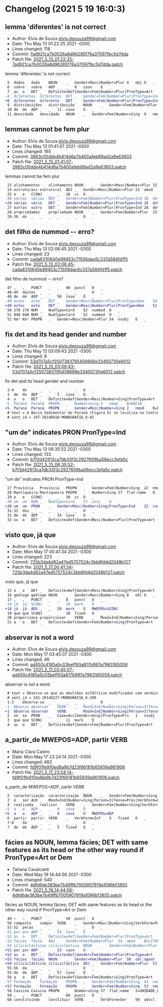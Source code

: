 # Changelog (2021 5 19 16:0:3)

## lemma 'diferentes' is not correct

* Author: Elvis de Souza <elvis.desouza99@gmail.com>
* Date:   Thu May 13 01:22:25 2021 -0300
* Lines changed: 118
* Commit: [7ad921ca7b0026a8d96285f76a37097fbc5d7dda](https://github.com/alvelvis/meu-mestrado/commit/7ad921ca7b0026a8d96285f76a37097fbc5d7dda)
* Patch file: [2021_5_13_01:22:25-7ad921ca7b0026a8d96285f76a37097fbc5d7dda.patch](patch/2021_5_13_01:22:25-7ad921ca7b0026a8d96285f76a37097fbc5d7dda.patch)

lemma 'diferentes' is not correct

```diff
 5	dados	dado	NOUN	_	Gender=Masc|Number=Plur	4	obj	O	_
 6	sobre	sobre	ADP	_	_	9	case	O	_
 7	as	o	DET	_	Definite=Def|Gender=Fem|Number=Plur|PronType=Art	9	det	O	_
-8	diferentes	diferentes	DET	_	Gender=Fem|Number=Plur|PronType=Ind	9	det	O	_
+8	diferentes	diferente	DET	_	Gender=Fem|Number=Plur|PronType=Ind	9	det	O	_
 9	distribuições	distribuição	NOUN	_	Gender=Fem|Number=Plur	4	obl	O	_
 10	de	de	ADP	_	_	11	case	O	_
 11	densidade	densidade	NOUN	_	Gender=Fem|Number=Sing	9	nmod	O	_
```

## lemmas cannot be fem plur

* Author: Elvis de Souza <elvis.desouza99@gmail.com>
* Date:   Thu May 13 01:41:07 2021 -0300
* Lines changed: 165
* Commit: [3983c05dde4b414d6a7b400afeb89ad2a9e63603](https://github.com/alvelvis/meu-mestrado/commit/3983c05dde4b414d6a7b400afeb89ad2a9e63603)
* Patch file: [2021_5_13_01:41:07-3983c05dde4b414d6a7b400afeb89ad2a9e63603.patch](patch/2021_5_13_01:41:07-3983c05dde4b414d6a7b400afeb89ad2a9e63603.patch)

lemmas cannot be fem plur

```diff
 23	alinhamentos	alinhamento	NOUN	_	Gender=Masc|Number=Plur	15	conj	O	_
 24	estruturais	estrutural	ADJ	_	Gender=Masc|Number=Plur	23	amod	O	_
 25	e	e	CCONJ	_	_	28	cc	O	_
-26	várias	várias	DET	_	Gender=Fem|Number=Plur|PronType=Ind	28	det	O	_
+26	várias	vário	DET	_	Gender=Fem|Number=Plur|PronType=Ind	28	det	O	_
 27	outras	outro	DET	_	Gender=Fem|Number=Plur|PronType=Ind	28	det	O	_
 28	propriedades	propriedade	NOUN	_	Gender=Fem|Number=Plur	15	conj	O	_
 29-30	do	_	_	_	_	_	_	O	_
```

## det filho de nummod -- erro?

* Author: Elvis de Souza <elvis.desouza99@gmail.com>
* Date:   Thu May 13 02:06:45 2021 -0300
* Lines changed: 23
* Commit: [cada8310640e99453c71506dac6c337a584fd1f5](https://github.com/alvelvis/meu-mestrado/commit/cada8310640e99453c71506dac6c337a584fd1f5)
* Patch file: [2021_5_13_02:06:45-cada8310640e99453c71506dac6c337a584fd1f5.patch](patch/2021_5_13_02:06:45-cada8310640e99453c71506dac6c337a584fd1f5.patch)

det filho de nummod -- erro?

```diff
 47	,	,	PUNCT	_	_	40	punct	O	_
 48-49	destes	_	_	_	_	_	_	O	_
 48	de	de	ADP	_	_	50	case	O	_
-49	estes	este	DET	_	Gender=Masc|Number=Plur|PronType=Dem	50	det	O	_
+49	estes	este	DET	_	Gender=Masc|Number=Plur|PronType=Dem	52	det	O	_
 50	278	278	NUM	_	NumType=Card	52	nummod	O	_
 51	048	048	NUM	_	NumType=Card	52	nummod	O	_
 52	Km²	Km²	PROPN	_	Gender=Masc|Number=Plur	54	nsubj	O	_
```

## fix det and its head gender and number

* Author: Elvis de Souza <elvis.desouza99@gmail.com>
* Date:   Thu May 13 03:09:43 2021 -0300
* Lines changed: 9
* Commit: [53d707a5cf2507383795458666e33450730e6012](https://github.com/alvelvis/meu-mestrado/commit/53d707a5cf2507383795458666e33450730e6012)
* Patch file: [2021_5_13_03:09:43-53d707a5cf2507383795458666e33450730e6012.patch](patch/2021_5_13_03:09:43-53d707a5cf2507383795458666e33450730e6012.patch)

fix det and its head gender and number

```diff
 3-4	do	_	_	_	_	_	_	O	_
 3	de	de	ADP	_	_	5	case	O	_
 4	o	o	DET	_	Definite=Def|Gender=Masc|Number=Sing|PronType=Art	5	det	O	_
-5	Paraná	Paraná	PROPN	_	Number=Sing	2	nmod	B=BACIA	_
+5	Paraná	Paraná	PROPN	_	Gender=Masc|Number=Sing	2	nmod	B=BACIA	_
 # text = A Bacia Sedimentar do Paraná (Figura 6) se localiza no Continente Sul-Americano nas porções territoriais do Brasil meridional, Paraguai oriental, nordeste da Argentina e norte do Uruguai, totalizando uma área próxima de 1,5 milhão de quilômetros quadrados..
 # sent_id = 247-20140910-MONOGRAFIA_0-82
```

## "um de" indicates PRON PronType=Ind

* Author: Elvis de Souza <elvis.desouza99@gmail.com>
* Date:   Thu May 13 06:35:52 2021 -0300
* Lines changed: 133
* Commit: [b7f3d42913ca7db33f3c2927609ba56ecc3efa5c](https://github.com/alvelvis/meu-mestrado/commit/b7f3d42913ca7db33f3c2927609ba56ecc3efa5c)
* Patch file: [2021_5_13_06:35:52-b7f3d42913ca7db33f3c2927609ba56ecc3efa5c.patch](patch/2021_5_13_06:35:52-b7f3d42913ca7db33f3c2927609ba56ecc3efa5c.patch)

"um de" indicates PRON PronType=Ind

```diff
 27	Província	Província	PROPN	_	Gender=Fem|Number=Sing	22	nmod	O	_
 28	Mantiqueira	Mantiqueira	PROPN	_	Number=Sing	27	flat:name	O	_
 29	e	e	CCONJ	_	_	30	cc	O	_
-30	um	um	NUM	_	NumType=Card	27	conj	O	_
+30	um	um	PRON	_	Gender=Masc|Number=Sing|PronType=Ind	22	conj	O	_
 31-32	dos	_	_	_	_	_	_	O	_
 31	de	de	ADP	_	_	34	case	O	_
 32	os	o	DET	_	Definite=Def|Gender=Masc|Number=Plur|PronType=Art	34	det	O	_
```

## visto que, já que

* Author: Elvis de Souza <elvis.desouza99@gmail.com>
* Date:   Mon May 17 00:41:34 2021 -0300
* Lines changed: 223
* Commit: [725b3da4d82a47ed5757524c3bb8fd4d2048b127](https://github.com/alvelvis/meu-mestrado/commit/725b3da4d82a47ed5757524c3bb8fd4d2048b127)
* Patch file: [2021_5_17_00:41:34-725b3da4d82a47ed5757524c3bb8fd4d2048b127.patch](patch/2021_5_17_00:41:34-725b3da4d82a47ed5757524c3bb8fd4d2048b127.patch)

visto que, já que

```diff
 15	o	o	DET	_	Definite=Def|Gender=Masc|Number=Sing|PronType=Art	16	det	O	_
 16	geólogo	geólogo	NOUN	_	Gender=Masc|Number=Sing	8	obl	O	_
 17	,	,	PUNCT	_	_	8	punct	O	_
-18	já	já	SCONJ	_	_	20	mark	O	_
+18	já	já	ADV	_	_	20	mark	O	MWEPOS=SCONJ
 19	que	que	SCONJ	_	_	18	fixed	O	_
 20	proporciona	proporcionar	VERB	_	Mood=Ind|Number=Sing|Person=3|Tense=Pres|VerbForm=Fin	6	advcl	O	_
 21	a	o	DET	_	Definite=Def|Gender=Fem|Number=Sing|PronType=Art	22	det	O	_
```

## abservar is not a word

* Author: Elvis de Souza <elvis.desouza99@gmail.com>
* Date:   Mon May 17 03:45:07 2021 -0300
* Lines changed: 46
* Commit: [ad450c4185a5c03beff93a817b997a7963165059](https://github.com/alvelvis/meu-mestrado/commit/ad450c4185a5c03beff93a817b997a7963165059)
* Patch file: [2021_5_17_03:45:07-ad450c4185a5c03beff93a817b997a7963165059.patch](patch/2021_5_17_03:45:07-ad450c4185a5c03beff93a817b997a7963165059.patch)

abservar is not a word

```diff
 # text = Observa-se que as emulsões asfálticas modificadas com vermiculita não apresentaram partículas retidas na peneira ASTM 20, mostrando a eficiência do processo de moagem realizado no moinho coloidal durante a obtenção da emulsão asfáltica..
 # sent_id = 241-20140227-MONOGRAFIA_0-208
 1-2	Observa-se	_	_	_	_	_	_	O	_
-1	Abserva	abservar	VERB	_	Mood=Ind|Number=Sing|Person=3|Tense=Pres|VerbForm=Fin	0	root	O	_
+1	Observa	observar	VERB	_	Mood=Ind|Number=Sing|Person=3|Tense=Pres|VerbForm=Fin	0	root	O	_
 2	se	se	PRON	_	Case=Acc|Gender=Unsp|PronType=Prs	1	nsubj	O	_
 3	que	que	SCONJ	_	_	11	mark	O	_
 4	as	o	DET	_	Definite=Def|Gender=Fem|Number=Plur|PronType=Art	5	det	O	_
```

## a_partir_de MWEPOS=ADP, partir VERB

* Maria Clara Castro
* Date:   Mon May 17 23:24:14 2021 -0300
* Lines changed: 482
* Commit: [fd9f01fe910ed8a9b7d23f66181b65939a961906](https://github.com/alvelvis/meu-mestrado/commit/fd9f01fe910ed8a9b7d23f66181b65939a961906)
* Patch file: [2021_5_17_23:24:14-fd9f01fe910ed8a9b7d23f66181b65939a961906.patch](patch/2021_5_17_23:24:14-fd9f01fe910ed8a9b7d23f66181b65939a961906.patch)

a_partir_de MWEPOS=ADP, partir VERB

```diff
 2	caracterização	caracterização	NOUN	_	Gender=Fem|Number=Sing	4	nsubj:pass	O	_
 3	é	ser	AUX	_	Mood=Ind|Number=Sing|Person=3|Tense=Pres|VerbForm=Fin	4	aux:pass	O	_
 4	realizada	realizar	VERB	_	Gender=Fem|Number=Sing|VerbForm=Part|Voice=Pass	0	root	O	_
-5	a	a	ADP	_	_	9	case	O	_
+5	a	a	ADP	_	_	9	case	O	MWEPOS=ADP
 6	partir	partir	VERB	_	VerbForm=Inf	5	fixed	O	_
 7-8	da	_	_	_	_	_	_	O	_
 7	de	de	ADP	_	_	5	fixed	O	_
```

## fácies as NOUN, lemma fácies; DET with same features as its head or the other way round if PronType=Art or Dem

* Tatiana Cavalcanti
* Date:   Wed May 19 14:44:56 2021 -0300
* Lines changed: 540
* Commit: [4dfd6de383be7b49ffb7005907919a1096bf3855](https://github.com/alvelvis/meu-mestrado/commit/4dfd6de383be7b49ffb7005907919a1096bf3855)
* Patch file: [2021_5_19_14:44:56-4dfd6de383be7b49ffb7005907919a1096bf3855.patch](patch/2021_5_19_14:44:56-4dfd6de383be7b49ffb7005907919a1096bf3855.patch)

fácies as NOUN, lemma fácies; DET with same features as its head or the other way round if PronType=Art or Dem

```diff
 49	–	–	PUNCT	_	_	50	punct	O	_
 50	composto	compor	VERB	_	Gender=Masc|Number=Sing|VerbForm=Part|Voice=Pass	47	acl	O	_
 51-52	pelas	_	_	_	_	_	_	O	_
-51	por	por	ADP	_	_	54	case	O	_
-52	as	o	DET	_	Definite=Def|Gender=Fem|Number=Plur|PronType=Art	54	det	O	_
-53	fácies	fácie	ADJ	_	Gender=Fem|Number=Plur	54	amod	B=LITOLOGIA	_
-54	siliciclásticas	siliciclástica	NOUN	_	Gender=Fem|Number=Plur	50	obl:agent	O	_
+51	por	por	ADP	_	_	53	case	O	_
+52	as	o	DET	_	Definite=Def|Gender=Fem|Number=Plur|PronType=Art	53	det	O	_
+53	fácies	fácies	NOUN	_	Gender=Fem|Number=Plur	50	obl:agent	B=LITOLOGIA	_
+54	siliciclásticas	siliciclástica	ADJ	_	Gender=Fem|Number=Plur	53	amod	O	_
 55-56	da	_	_	_	_	_	_	O	_
 55	de	de	ADP	_	_	57	case	O	_
 56	a	o	DET	_	Definite=Def|Gender=Fem|Number=Sing|PronType=Art	57	det	O	_
-57	Formação	Formação	PROPN	_	Gender=Fem|Number=Sing	54	nmod	B=UNIDADE_LITOESTRATIGRÁFICA	_
+57	Formação	Formação	PROPN	_	Gender=Fem|Number=Sing	53	nmod	B=UNIDADE_LITOESTRATIGRÁFICA	_
 58	Cassino	Cassino	PROPN	_	Number=Sing	57	flat:name	I=UNIDADE_LITOESTRATIGRÁFICA	_
 59	,	,	PUNCT	_	_	60	punct	O	_
 60	constituindo	constituir	VERB	_	VerbForm=Ger	50	advcl	O	_
```
